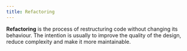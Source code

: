 ```yaml
---
title: Refactoring
---
```


**Refactoring** is the process of restructuring code without changing its behaviour. The intention is usually to improve the quality of the design, reduce complexity and make it more maintainable.